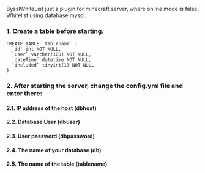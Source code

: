 BysslWhiteList just a plugin for minecraft server, where online mode is false. Whitelist using database mysql.

### 1. Create a table before starting.
```
CREATE TABLE `tablename` (
  `id` int NOT NULL,
  `user` varchar(100) NOT NULL,
  `dateTime` datetime NOT NULL,
  `included` tinyint(1) NOT NULL
)
```
### 2. After starting the server, change the config.yml file and enter there:
  #### 2.1. IP address of the host (dbhost)
  #### 2.2. Database User (dbuser)
  #### 2.3. User password (dbpassword)
  #### 2.4. The name of your database (db)
  #### 2.5. The name of the table (tablename)
